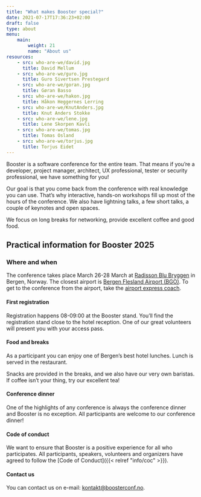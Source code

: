 ```yaml
---
title: "What makes Booster special?"
date: 2021-07-17T17:36:23+02:00
draft: false
type: about
menu:
    main:
        weight: 21
        name: "About us"
resources:
    - src: who-are-we/david.jpg
      title: David Mellum
    - src: who-are-we/guro.jpg
      title: Guro Sivertsen Prestegard
    - src: who-are-we/goran.jpg
      title: Gøran Basso
    - src: who-are-we/hakon.jpg
      title: Håkon Heggernes Lerring
    - src: who-are-we/KnutAnders.jpg
      title: Knut Anders Stokke
    - src: who-are-we/lene.jpg
      title: Lene Skorpen Kavli
    - src: who-are-we/tomas.jpg
      title: Tomas Osland
    - src: who-are-we/torjus.jpg
      title: Torjus Eidet
---
```

Booster is a software conference for the entire team. That means if you’re a developer, project manager, architect, UX professional, tester or security professional, we have something for you!

Our goal is that you come back from the conference with real knowledge you can use. That’s why interactive, hands-on workshops fill up most of the hours of the conference. We also have lightning talks, a few short talks, a couple of keynotes and open spaces.

We focus on long breaks for networking, provide excellent coffee and good food.

## Practical information for Booster 2025

### Where and when
The conference takes place March 26-28 March at [Radisson Blu Bryggen](https://www.radissonhotels.com/en-us/hotels/radisson-blu-bergen) in Bergen, Norway. The closest airport is [Bergen Flesland Airport (BGO)](https://avinor.no/en/airport/bergen-airport/). To get to the conference from the airport, take the [airport express coach](http://flybussen.no/en). 

#### First registration

Registration happens 08-09:00 at the Booster stand. You’ll find the registration stand close to the hotel reception. One of our great volunteers will present you with your access pass.

#### Food and breaks

As a participant you can enjoy one of Bergen’s best hotel lunches. Lunch is served in the restaurant.

Snacks are provided in the breaks, and we also have our very own baristas. If coffee isn’t your thing, try our excellent tea!

#### Conference dinner

One of the highlights of any conference is always the conference dinner and Booster is no exception. All participants are welcome to our conference dinner!

#### Code of conduct

We want to ensure that Booster is a positive experience for all who participates. All participants, speakers, volunteers and organizers have agreed to follow the [Code of Conduct]({{< relref "info/coc" >}}).

#### Contact us

You can contact us on e-mail: [kontakt@boosterconf.no](mailto:kontakt@boosterconf.no).
